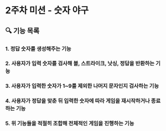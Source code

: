 # 2주차 미션 - 숫자 야구

## 🔍 기능 목록
### 1. 정답 숫자를 생성해주는 기능
### 2. 사용자가 입력 숫자를 검사해 볼, 스트라이크, 낫싱, 정답을 반환하는 기능
### 3. 사용자가 입력한 숫자가 1~9를 제외한 나머지 문자인지 검사하는 기능
### 4. 사용자가 정답을 맞춘 뒤 입력한 숫자에 따라 게임을 재시작하거나 종료하는 기능
### 5. 위 기능들을 적절히 조합해 전체적인 게임을 진행하는 기능